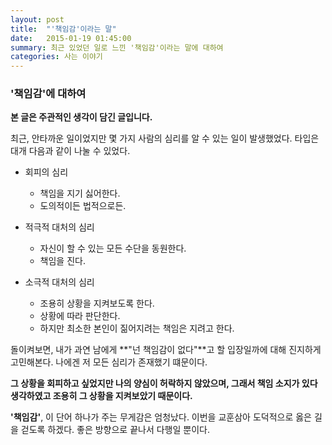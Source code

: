 ```yaml
---
layout: post
title:  "'책임감'이라는 말"
date:   2015-01-19 01:45:00
summary: 최근 있었던 일로 느낀 '책임감'이라는 말에 대하여
categories: 사는 이야기
---
```


### '책임감'에 대하여

**본 글은 주관적인 생각이 담긴 글입니다.**

최근, 안타까운 일이었지만 몇 가지 사람의 심리를 알 수 있는 일이 발생했었다. 타입은 대개 다음과 같이 나눌 수 있었다.

- 회피의 심리
	- 책임을 지기 싫어한다.
	- 도의적이든 법적으로든.

- 적극적 대처의 심리
	- 자신이 할 수 있는 모든 수단을 동원한다.
	- 책임을 진다.

- 소극적 대처의 심리
	- 조용히 상황을 지켜보도록 한다.
	- 상황에 따라 판단한다.
	- 하지만 최소한 본인이 짊어지려는 책임은 지려고 한다.

돌이켜보면, 내가 과연 남에게 **"넌 책임감이 없다"**고 할 입장일까에 대해 진지하게 고민해본다. 나에겐 저 모든 심리가 존재했기 떄문이다. 

**그 상황을 회피하고 싶었지만 나의 양심이 허락하지 않았으며, 그래서  책임 소지가 있다 생각하였고 조용히 그 상황을 지켜보았기 때문이다.**

**'책임감'**, 이 단어 하나가 주는 무게감은 엄청났다. 이번을 교훈삼아 도덕적으로 옳은 길을 걷도록 하겠다. 좋은 방향으로 끝나서 다행일 뿐이다.